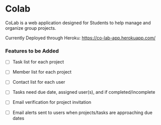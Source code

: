 # Colab
CoLab is a web application designed for Students to help manage and organize group projects. 

Currently Deployed through Heroku: https://co-lab-app.herokuapp.com/


### Features to be Added
- [ ] Task list for each project
- [ ] Member list for each project
- [ ] Contact list for each user
- [ ] Tasks need due date, assigned user(s), and if completed/incomplete
- [ ] Email verification for project invitation
- [ ] Email alerts sent to users when projects/tasks are approaching due dates


